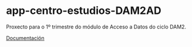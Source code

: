 # app-centro-estudios-DAM2AD
Proxecto para o 1º trimestre do módulo de Acceso a Datos do ciclo DAM2.

[Documentación](https://github.com/xoko14/app-centro-estudios-DAM2AD/wiki/)
